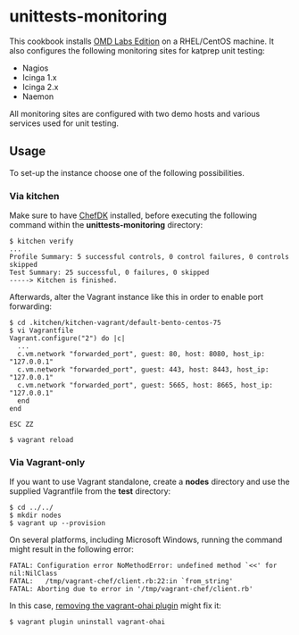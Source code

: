 # unittests-monitoring

This cookbook installs [OMD Labs Edition](https://labs.consol.de/omd/) on a RHEL/CentOS machine. It also configures the following monitoring sites for katprep unit testing:
- Nagios
- Icinga 1.x
- Icinga 2.x
- Naemon

All monitoring sites are configured with two demo hosts and various services used for unit testing.

## Usage
To set-up the instance choose one of the following possibilities.

### Via kitchen
Make sure to have [ChefDK](https://downloads.chef.io/chefdk) installed, before executing the following command within the **unittests-monitoring** directory:

```
$ kitchen verify
...
Profile Summary: 5 successful controls, 0 control failures, 0 controls skipped
Test Summary: 25 successful, 0 failures, 0 skipped
-----> Kitchen is finished.
```

Afterwards, alter the Vagrant instance like this in order to enable port forwarding:
```
$ cd .kitchen/kitchen-vagrant/default-bento-centos-75
$ vi Vagrantfile
Vagrant.configure("2") do |c|
  ...
  c.vm.network "forwarded_port", guest: 80, host: 8080, host_ip: "127.0.0.1"
  c.vm.network "forwarded_port", guest: 443, host: 8443, host_ip: "127.0.0.1"
  c.vm.network "forwarded_port", guest: 5665, host: 8665, host_ip: "127.0.0.1"
  end
end

ESC ZZ

$ vagrant reload
```

### Via Vagrant-only
If you want to use Vagrant standalone, create a **nodes** directory and use the supplied Vagrantfile from the **test** directory:

```
$ cd ../../
$ mkdir nodes
$ vagrant up --provision
```

On several platforms, including Microsoft Windows, running the command might result in the following error:
```
FATAL: Configuration error NoMethodError: undefined method `<<' for nil:NilClass
FATAL:   /tmp/vagrant-chef/client.rb:22:in `from_string'
FATAL: Aborting due to error in '/tmp/vagrant-chef/client.rb'
```

In this case, [removing the vagrant-ohai plugin](https://github.com/hashicorp/vagrant/issues/9040) might fix it:
```
$ vagrant plugin uninstall vagrant-ohai
```
